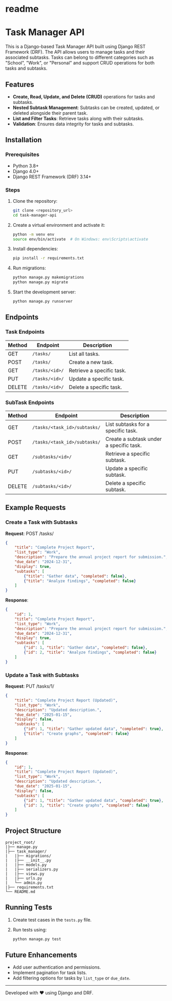 # readme

# Task Manager API

This is a Django-based Task Manager API built using Django REST Framework (DRF). The API allows users to manage tasks and their associated subtasks. Tasks can belong to different categories such as "School", "Work", or "Personal" and support CRUD operations for both tasks and subtasks.

## Features

- **Create, Read, Update, and Delete (CRUD)** operations for tasks and subtasks.
- **Nested Subtask Management**: Subtasks can be created, updated, or deleted alongside their parent task.
- **List and Filter Tasks**: Retrieve tasks along with their subtasks.
- **Validation**: Ensures data integrity for tasks and subtasks.

## Installation

### Prerequisites

- Python 3.8+
- Django 4.0+
- Django REST Framework (DRF) 3.14+

### Steps

1. Clone the repository:
    
    ```bash
    git clone <repository_url>
    cd task-manager-api
    
    ```
    
2. Create a virtual environment and activate it:
    
    ```bash
    python -m venv env
    source env/bin/activate  # On Windows: env\Scripts\activate
    
    ```
    
3. Install dependencies:
    
    ```bash
    pip install -r requirements.txt
    
    ```
    
4. Run migrations:
    
    ```bash
    python manage.py makemigrations
    python manage.py migrate
    
    ```
    
5. Start the development server:
    
    ```bash
    python manage.py runserver
    
    ```
    

## Endpoints

### Task Endpoints

| Method | Endpoint | Description |
| --- | --- | --- |
| GET | `/tasks/` | List all tasks. |
| POST | `/tasks/` | Create a new task. |
| GET | `/tasks/<id>/` | Retrieve a specific task. |
| PUT | `/tasks/<id>/` | Update a specific task. |
| DELETE | `/tasks/<id>/` | Delete a specific task. |

### SubTask Endpoints

| Method | Endpoint | Description |
| --- | --- | --- |
| GET | `/tasks/<task_id>/subtasks/` | List subtasks for a specific task. |
| POST | `/tasks/<task_id>/subtasks/` | Create a subtask under a specific task. |
| GET | `/subtasks/<id>/` | Retrieve a specific subtask. |
| PUT | `/subtasks/<id>/` | Update a specific subtask. |
| DELETE | `/subtasks/<id>/` | Delete a specific subtask. |

## Example Requests

### Create a Task with Subtasks

**Request**:
POST /tasks/
```json
{
    "title": "Complete Project Report",
    "list_type": "Work",
    "description": "Prepare the annual project report for submission.",
    "due_date": "2024-12-31",
    "display": true,
    "subtasks": [
        {"title": "Gather data", "completed": false},
        {"title": "Analyze findings", "completed": false}
    ]
}

```

**Response**:

```json
{
    "id": 1,
    "title": "Complete Project Report",
    "list_type": "Work",
    "description": "Prepare the annual project report for submission.",
    "due_date": "2024-12-31",
    "display": true,
    "subtasks": [
        {"id": 1, "title": "Gather data", "completed": false},
        {"id": 2, "title": "Analyze findings", "completed": false}
    ]
}

```

### Update a Task with Subtasks

**Request**:
PUT /tasks/1/
```json
{
    "title": "Complete Project Report (Updated)",
    "list_type": "Work",
    "description": "Updated description.",
    "due_date": "2025-01-15",
    "display": false,
    "subtasks": [
        {"id": 1, "title": "Gather updated data", "completed": true},
        {"title": "Create graphs", "completed": false}
    ]
}

```

**Response**:

```json
{
    "id": 1,
    "title": "Complete Project Report (Updated)",
    "list_type": "Work",
    "description": "Updated description.",
    "due_date": "2025-01-15",
    "display": false,
    "subtasks": [
        {"id": 1, "title": "Gather updated data", "completed": true},
        {"id": 3, "title": "Create graphs", "completed": false}
    ]
}

```

## Project Structure

```
project_root/
|├── manage.py
|├── task_manager/
|   |├── migrations/
|   |├── __init__.py
|   |├── models.py
|   |├── serializers.py
|   |├── views.py
|   |├── urls.py
|   └── admin.py
|├── requirements.txt
└── README.md

```

## Running Tests

1. Create test cases in the `tests.py` file.
2. Run tests using:
    
    ```bash
    python manage.py test
    
    ```
    

## Future Enhancements

- Add user authentication and permissions.
- Implement pagination for task lists.
- Add filtering options for tasks by `list_type` or `due_date`.

---

Developed with ❤️ using Django and DRF.